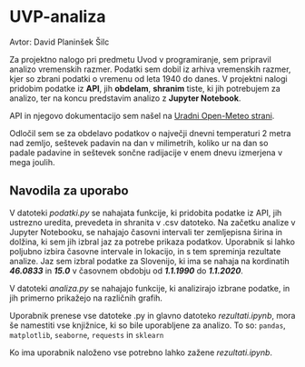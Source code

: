 # UVP-analiza

Avtor: David Planinšek Šilc

Za projektno nalogo pri predmetu Uvod v programiranje, sem pripravil analizo vremenskih razmer. Podatki sem dobil iz arhiva vremenskih razmer, kjer so zbrani podatki o vremenu od leta 1940 do danes. V projektni nalogi pridobim podatke iz **API**, jih **obdelam**, **shranim** tiste, ki jih potrebujem za analizo, ter na koncu predstavim analizo z **Jupyter Notebook**.

API in njegovo dokumentacijo sem našel na [Uradni Open-Meteo strani](https://open-meteo.com/ "open-meteo").

Odločil sem se za obdelavo podatkov o največji dnevni temperaturi 2 metra nad zemljo, seštevek padavin na dan v milimetrih, koliko ur na dan so padale padavine in seštevek sončne radijacije v enem dnevu izmerjena v mega joulih.

## Navodila za uporabo

V datoteki _podatki.py_ se nahajata funkcije, ki pridobita podatke iz API, jih ustrezno uredita, prevedeta in shranita v .csv datoteko.
Na začetku analize v Jupyter Notebooku, se nahajajo časovni intervali ter zemljepisna širina in dolžina, ki sem jih izbral jaz za potrebe prikaza podatkov. Uporabnik si lahko poljubno izbira časovne intervale in lokacijo, in s tem spreminja rezultate analize. Jaz sem izbral podatke za Slovenijo, ki ima se nahaja na kordinatih ___46.0833___ in ___15.0___ v časovnem obdobju od ___1.1.1990___ do ___1.1.2020___.

V datoteki _analiza.py_ se nahajajo funkcije, ki analizirajo izbrane podatke, in jih primerno prikažejo na različnih grafih.

Uporabnik prenese vse datoteke .py in glavno datoteko _rezultati.ipynb_, mora še namestiti vse knjižnice, ki so bile uporabljene za analizo. To so:
```pandas```, ```matplotlib```, ```seaborne```, ```requests``` in ```sklearn```

Ko ima uporabnik naloženo vse potrebno lahko zažene _rezultati.ipynb_.
